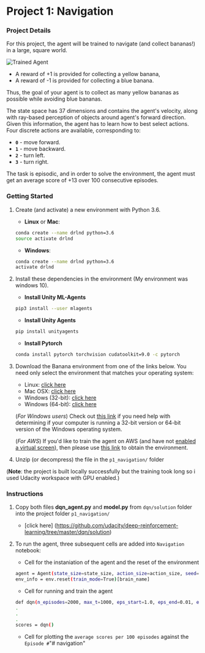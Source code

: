 [//]: # (Image References)

[image1]: https://user-images.githubusercontent.com/10624937/42135619-d90f2f28-7d12-11e8-8823-82b970a54d7e.gif "Trained Agent"

# Project 1: Navigation

### Project Details

For this project, the agent will be trained to navigate (and collect bananas!) in a large, square world.  

![Trained Agent][image1]

- A reward of +1 is provided for collecting a yellow banana, 
- A reward of -1 is provided for collecting a blue banana.  

Thus, the goal of your agent is to collect as many yellow bananas as possible while avoiding blue bananas.  

The state space has 37 dimensions and contains the agent's velocity, along with ray-based perception of objects around agent's forward direction.  Given this information, the agent has to learn how to best select actions.  Four discrete actions are available, corresponding to:
- **`0`** - move forward.
- **`1`** - move backward.
- **`2`** - turn left.
- **`3`** - turn right.

The task is episodic, and in order to solve the environment, the agent must get an average score of +13 over 100 consecutive episodes.

### Getting Started
1. Create (and activate) a new environment with Python 3.6.

	- __Linux__ or __Mac__: 
	```bash
	conda create --name drlnd python=3.6
	source activate drlnd
	```
	- __Windows__: 
	```bash
	conda create --name drlnd python=3.6 
	activate drlnd
	```

2. Install these dependencies in the environment (My environment was windows 10).
	- __Install Unity ML-Agents__
	```bash
	pip3 install --user mlagents
	```	
	- __Install Unity Agents__
	```bash
	pip install unityagents
	```	
	- __Install Pytorch__
	```bash
	conda install pytorch torchvision cudatoolkit=9.0 -c pytorch
	```
	
3. Download the Banana environment from one of the links below.  You need only select the environment that matches your operating system:
    - Linux: [click here](https://s3-us-west-1.amazonaws.com/udacity-drlnd/P1/Banana/Banana_Linux.zip)
    - Mac OSX: [click here](https://s3-us-west-1.amazonaws.com/udacity-drlnd/P1/Banana/Banana.app.zip)
    - Windows (32-bit): [click here](https://s3-us-west-1.amazonaws.com/udacity-drlnd/P1/Banana/Banana_Windows_x86.zip)
    - Windows (64-bit): [click here](https://s3-us-west-1.amazonaws.com/udacity-drlnd/P1/Banana/Banana_Windows_x86_64.zip)
    
    (_For Windows users_) Check out [this link](https://support.microsoft.com/en-us/help/827218/how-to-determine-whether-a-computer-is-running-a-32-bit-version-or-64) if you need help with determining if your computer is running a 32-bit version or 64-bit version of the Windows operating system.

    (_For AWS_) If you'd like to train the agent on AWS (and have not [enabled a virtual screen](https://github.com/Unity-Technologies/ml-agents/blob/master/docs/Training-on-Amazon-Web-Service.md)), then please use [this link](https://s3-us-west-1.amazonaws.com/udacity-drlnd/P1/Banana/Banana_Linux_NoVis.zip) to obtain the environment.

4. Unzip (or decompress) the file in the `p1_navigation/` folder

(**Note**: the project is built locally successfully but the training took long so i used Udacity workspace with GPU enabled.)

### Instructions

1. Copy both files **dqn_agent.py** and **model.py** from `dqn/solution` folder into the project folder `p1_navigation/`
	- [click here] (https://github.com/udacity/deep-reinforcement-learning/tree/master/dqn/solution)
 
2. To run the agent, three subsequent cells are added into `Navigation` notebook:
	- Cell for the instaniation of the agent and the reset of the environment
	```bash
	agent = Agent(state_size=state_size, action_size=action_size, seed=0)
	env_info = env.reset(train_mode=True)[brain_name]
	```

	- Cell for running and train the agent
	```bash
	def dqn(n_episodes=2000, max_t=1000, eps_start=1.0, eps_end=0.01, eps_decay=0.995):
	.
	.
	.
	scores = dqn()
	```
	
	- Cell for plotting the `average scores per 100 episodes` against the `Episode #`"# navigation" 
